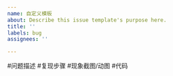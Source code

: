```yaml
---
name: 自定义模板
about: Describe this issue template's purpose here.
title: ''
labels: bug
assignees: ''

---
```


#问题描述
#复现步骤
#现象截图/动图
#代码
